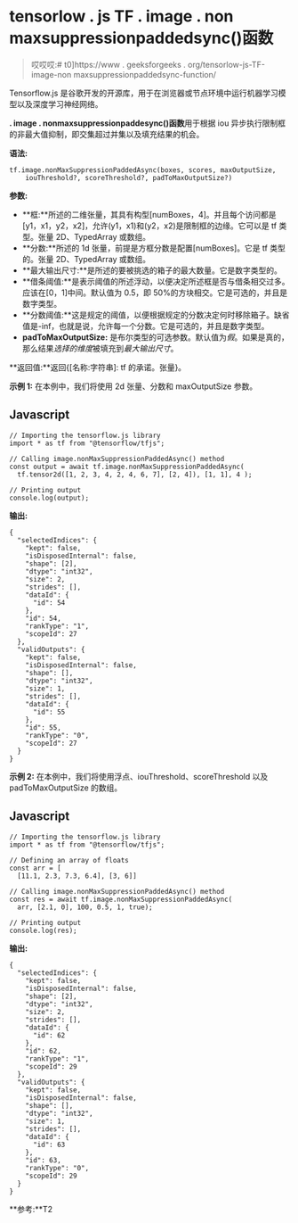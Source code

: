 # tensorlow . js TF . image . non maxsuppressionpaddedsync()函数

> 哎哎哎:# t0]https://www . geeksforgeeks . org/tensorlow-js-TF-image-non maxsuppressionpaddedsync-function/

Tensorflow.js 是谷歌开发的开源库，用于在浏览器或节点环境中运行机器学习模型以及深度学习神经网络。

**. image . nonmaxsuppressionpaddesync()函数**用于根据 iou 异步执行限制框的非最大值抑制，即交集超过并集以及填充结果的机会。

**语法:**

```
tf.image.nonMaxSuppressionPaddedAsync(boxes, scores, maxOutputSize, 
    iouThreshold?, scoreThreshold?, padToMaxOutputSize?)
```

**参数:**

*   **框:**所述的二维张量，其具有构型[numBoxes，4]。并且每个访问都是[y1，x1，y2，x2]，允许(y1，x1)和(y2，x2)是限制框的边缘。它可以是 tf 类型。张量 2D、TypedArray 或数组。
*   **分数:**所述的 1d 张量，前提是方框分数是配置[numBoxes]。它是 tf 类型的。张量 2D、TypedArray 或数组。
*   **最大输出尺寸:**是所述的要被挑选的箱子的最大数量。它是数字类型的。
*   **借条阈值:**是表示阈值的所述浮动，以便决定所述框是否与借条相交过多。应该在[0，1]中间。默认值为 0.5，即 50%的方块相交。它是可选的，并且是数字类型。
*   **分数阈值:**这是规定的阈值，以便根据规定的分数决定何时移除箱子。缺省值是-inf，也就是说，允许每一个分数。它是可选的，并且是数字类型。
*   **padToMaxOutputSize:** 是布尔类型的可选参数。默认值为*假*。如果是真的，那么结果*选择的维度*被填充到*最大输出尺寸*。

**返回值:**返回{[名称:字符串]: tf 的承诺。张量}。

**示例 1:** 在本例中，我们将使用 2d 张量、分数和 maxOutputSize 参数。

## Javascript

```
// Importing the tensorflow.js library
import * as tf from "@tensorflow/tfjs";

// Calling image.nonMaxSuppressionPaddedAsync() method
const output = await tf.image.nonMaxSuppressionPaddedAsync(
  tf.tensor2d([1, 2, 3, 4, 2, 4, 6, 7], [2, 4]), [1, 1], 4 );

// Printing output
console.log(output);
```

**输出:**

```
{
  "selectedIndices": {
    "kept": false,
    "isDisposedInternal": false,
    "shape": [2],
    "dtype": "int32",
    "size": 2,
    "strides": [],
    "dataId": {
      "id": 54
    },
    "id": 54,
    "rankType": "1",
    "scopeId": 27
  },
  "validOutputs": {
    "kept": false,
    "isDisposedInternal": false,
    "shape": [],
    "dtype": "int32",
    "size": 1,
    "strides": [],
    "dataId": {
      "id": 55
    },
    "id": 55,
    "rankType": "0",
    "scopeId": 27
  }
}

```

**示例 2:** 在本例中，我们将使用浮点、iouThreshold、scoreThreshold 以及 padToMaxOutputSize 的数组。

## Javascript

```
// Importing the tensorflow.js library
import * as tf from "@tensorflow/tfjs";

// Defining an array of floats
const arr = [
  [11.1, 2.3, 7.3, 6.4], [3, 6]]

// Calling image.nonMaxSuppressionPaddedAsync() method
const res = await tf.image.nonMaxSuppressionPaddedAsync(
  arr, [2.1, 0], 100, 0.5, 1, true);

// Printing output
console.log(res);
```

**输出:**

```
{
  "selectedIndices": {
    "kept": false,
    "isDisposedInternal": false,
    "shape": [2],
    "dtype": "int32",
    "size": 2,
    "strides": [],
    "dataId": {
      "id": 62
    },
    "id": 62,
    "rankType": "1",
    "scopeId": 29
  },
  "validOutputs": {
    "kept": false,
    "isDisposedInternal": false,
    "shape": [],
    "dtype": "int32",
    "size": 1,
    "strides": [],
    "dataId": {
      "id": 63
    },
    "id": 63,
    "rankType": "0",
    "scopeId": 29
  }
}

```

**参考:**T2